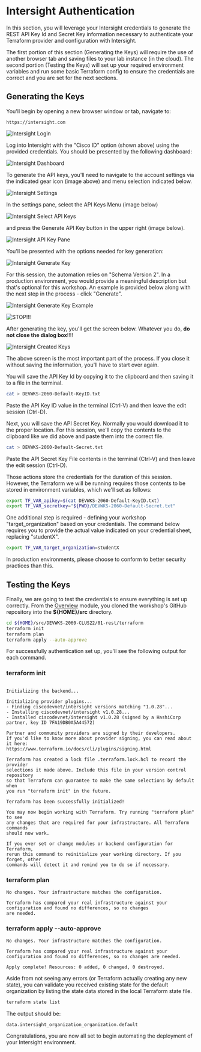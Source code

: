 # Intersight Authentication

In this section, you will leverage your Intersight credentials to generate the REST API Key Id and Secret Key information necessary to authenticate your Terraform provider and configuration with Intersight.

The first portion of this section (Generating the Keys) will require the use of another browser tab and saving files to your lab instance (in the cloud).  The second portion (Testing the Keys) will set up your required environment variables and run some basic Terraform config to ensure the credentials are correct and you are set for the next sections.

## Generating the Keys

You'll begin by opening a new browser window or tab, navigate to:

```
https://intersight.com
```

![Intersight Login](./images/authentication/00-intersight-login.png)

Log into Intersight with the "Cisco ID" option (shown above) using the provided credentials. You should be presented by the following dashboard:

![Intersight Dashboard](./images/authentication/01-intersight-dashboard.JPG)

To generate the API keys, you'll need to navigate to the account settings via the indicated gear icon (image above) and menu selection indicated below.

![Intersight Settings](./images/authentication/02-intersight-settings-menu.JPG)

In the settings pane, select the API Keys Menu (image below)

![Intersight Select API Keys](./images/authentication/03-intersight-settings-pane.JPG)

and press the Generate API Key button in the upper right (image below).

![Intersight API Key Pane](./images/authentication/04-intersight-api-keys-pane.JPG)

You'll be presented with the options needed for key generation:

![Intersight Generate Key](./images/authentication/05-intersight-generate-api-keys.JPG)

For this session, the automation relies on "Schema Version 2". In a production environment, you would provide a meaningful description but that's optional for this workshop. An example is provided below along with the next step in the
process - click "Generate".

![Intersight Generate Key Example](./images/authentication/06-intersight-generate-api-keys-with-values.JPG)

![STOP!!!](./images/authentication/cisco-alert.png)

After generating the key, you'll get the screen below. Whatever you do, **do not close the dialog box**!!!!

![Intersight Created Keys](./images/authentication/07-intersight-api-key-created.JPG)

The above screen is the most important part of the process. If you close it without saving the information, you'll have to start over again.

You will save the API Key Id by copying it to the clipboard and then saving it to a file in the terminal.

```bash
cat > DEVWKS-2060-Default-KeyID.txt
```

Paste the API Key ID value in the terminal (Ctrl-V) and then leave the edit session (Ctrl-D).

Next, you will save the API Secret Key. Normally you would download it to the proper location. For this session, we'll copy the contents to the clipboard like we did above and paste them into the correct file.

```bash
cat > DEVWKS-2060-Default-Secret.txt
```

Paste the API Secret Key File contents in the terminal (Ctrl-V) and then leave the edit session (Ctrl-D).

Those actions store the credentials for the duration of this session. However, the Terraform we will be running requires those contents to be stored in environment variables, which we'll set as follows:

```bash
export TF_VAR_apikey=$(cat DEVWKS-2060-Default-KeyID.txt)
export TF_VAR_secretkey="${PWD}/DEVWKS-2060-Default-Secret.txt"
```

One additional step is required - defining your workshop "target_organization" based on your credentials. The command below requires you to provide the actual value indicated on your credential sheet, replacing "studentX".

```bash
export TF_VAR_target_organization=studentX
```

In production environments, please choose to conform to better security practices than this.

## Testing the Keys

Finally, we are going to test the credentials to ensure everything is set up correctly.  From the [Overview](./00-overview.md) module, you cloned the workshop's GitHub repository into the **${HOME}/src** directory.

```bash
cd ${HOME}/src/DEVWKS-2060-CLUS22/01-rest/terraform
terraform init
terraform plan
terraform apply --auto-approve
```

For successfully authentication set up, you'll see the following output for each command.

### terraform init

```

Initializing the backend...

Initializing provider plugins...
- Finding ciscodevnet/intersight versions matching "1.0.28"...
- Installing ciscodevnet/intersight v1.0.28...
- Installed ciscodevnet/intersight v1.0.28 (signed by a HashiCorp partner, key ID 7FA19DB0A5A44572)

Partner and community providers are signed by their developers.
If you'd like to know more about provider signing, you can read about it here:
https://www.terraform.io/docs/cli/plugins/signing.html

Terraform has created a lock file .terraform.lock.hcl to record the provider
selections it made above. Include this file in your version control repository
so that Terraform can guarantee to make the same selections by default when
you run "terraform init" in the future.

Terraform has been successfully initialized!

You may now begin working with Terraform. Try running "terraform plan" to see
any changes that are required for your infrastructure. All Terraform commands
should now work.

If you ever set or change modules or backend configuration for Terraform,
rerun this command to reinitialize your working directory. If you forget, other
commands will detect it and remind you to do so if necessary.
```

### terraform plan

```
No changes. Your infrastructure matches the configuration.

Terraform has compared your real infrastructure against your configuration and found no differences, so no changes
are needed.
```

### terraform apply --auto-approve

```
No changes. Your infrastructure matches the configuration.

Terraform has compared your real infrastructure against your configuration and found no differences, so no changes are needed.

Apply complete! Resources: 0 added, 0 changed, 0 destroyed.
```

Aside from not seeing any errors (or Terraform actually creating any new state), you can validate you received existing state for the default organization by listing the state data stored in the local Terraform state file.

```bash
terraform state list
```

The output should be:

```
data.intersight_organization_organization.default
```

Congratulations, you are now all set to begin automating the deployment of your Intersight environment.
